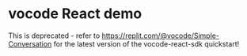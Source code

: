 # vocode React demo

This is deprecated - refer to https://replit.com/@vocode/Simple-Conversation for the latest version of the vocode-react-sdk quickstart!
